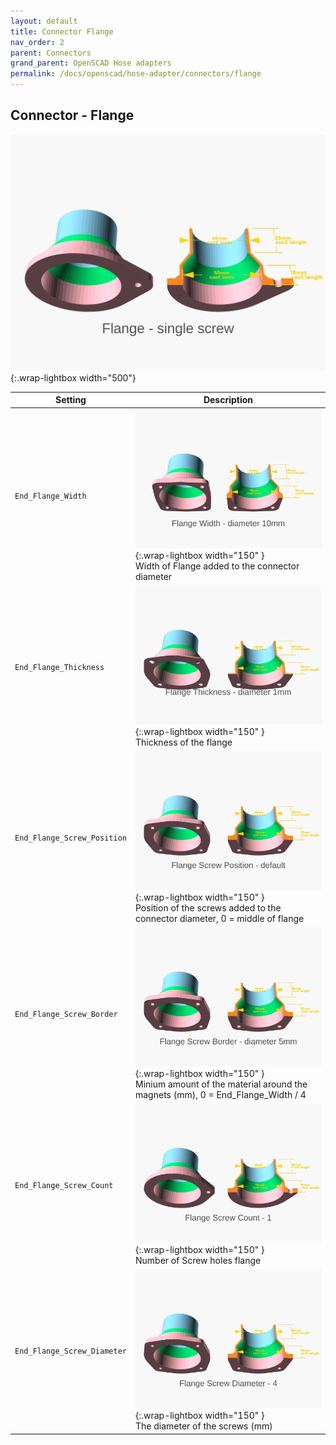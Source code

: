 ```yaml
---
layout: default
title: Connector Flange
nav_order: 2
parent: Connectors
grand_parent: OpenSCAD Hose adapters
permalink: /docs/openscad/hose-adapter/connectors/flange
---
```

## Connector - Flange
![Flange](/assets/openscad/hose-adapters/vacuum_hose_adapter-flange_demo_text.gif){:.wrap-lightbox width="500"}<br>

Setting | Description
-|-
`End_Flange_Width` | ![vacuum_hose_adapter flange_width](/assets/openscad/hose-adapters/vacuum_hose_adapter-flange_width_text.gif){:.wrap-lightbox  width="150" }<br>Width of Flange added to the connector diameter
`End_Flange_Thickness` | ![vacuum_hose_adapter flange_thickness](/assets/openscad/hose-adapters/vacuum_hose_adapter-flange_thickness_text.gif){:.wrap-lightbox  width="150" }<br>Thickness of the flange
`End_Flange_Screw_Position` | ![vacuum_hose_adapter flange_screwposition](/assets/openscad/hose-adapters/vacuum_hose_adapter-flange_screwposition_text.gif){:.wrap-lightbox  width="150" }<br>Position of the screws added to the connector diameter, 0 = middle of flange
`End_Flange_Screw_Border` | ![vacuum_hose_adapter flange_screwborder](/assets/openscad/hose-adapters/vacuum_hose_adapter-flange_screwborder_text.gif){:.wrap-lightbox  width="150" }<br>Minium amount of the material around the magnets (mm), 0 = End_Flange_Width / 4
`End_Flange_Screw_Count` | ![vacuum_hose_adapter flange_screwcount](/assets/openscad/hose-adapters/vacuum_hose_adapter-flange_screwcount_text.gif){:.wrap-lightbox  width="150" }<br>Number of Screw holes flange
`End_Flange_Screw_Diameter` | ![vacuum_hose_adapter flange_screwdiameter](/assets/openscad/hose-adapters/vacuum_hose_adapter-flange_screwdiameter_text.gif){:.wrap-lightbox  width="150" }<br>The diameter of the screws (mm)
